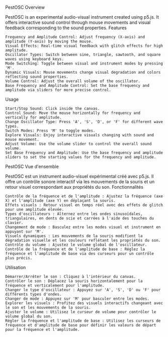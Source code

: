 PestOSC
Overview

PestOSC is an experimental audio-visual instrument created using p5.js. It offers interactive sound control through mouse movements and visual feedback corresponding to the sound properties.
Features

    Frequency and Amplitude Control: Adjust frequency (X-axis) and amplitude (Y-axis) by moving the mouse.
    Visual Effects: Real-time visual feedback with glitch effects for high amplitude.
    Oscillator Types: Switch between sine, triangle, sawtooth, and square waves using keyboard keys.
    Mode Switching: Toggle between visual and instrument modes by pressing 'M'.
    Dynamic Visuals: Mouse movements change visual degradation and colors reflecting sound properties.
    Volume Control: Adjust the overall volume of the oscillator.
    Base Frequency and Amplitude Control: Set the base frequency and amplitude via sliders for more precise control.

Usage

    Start/Stop Sound: Click inside the canvas.
    Control Sound: Move the mouse horizontally for frequency and vertically for amplitude.
    Change Oscillator Type: Press 'A', 'S', 'D', or 'F' for different wave types.
    Switch Modes: Press 'M' to toggle modes.
    Explore Visuals: Enjoy interactive visuals changing with sound and mouse movement.
    Adjust Volume: Use the volume slider to control the overall sound volume.
    Set Base Frequency and Amplitude: Use the base frequency and amplitude sliders to set the starting values for the frequency and amplitude.

PestOSC
Vue d'ensemble

PestOSC est un instrument audio-visuel expérimental créé avec p5.js. Il offre un contrôle sonore interactif via les mouvements de la souris et un retour visuel correspondant aux propriétés du son.
Fonctionnalités

    Contrôle de la fréquence et de l'amplitude : Ajustez la fréquence (axe X) et l'amplitude (axe Y) en déplaçant la souris.
    Effets visuels : Retour visuel en temps réel avec des effets de glitch pour une amplitude élevée.
    Types d'oscillateurs : Alternez entre les ondes sinusoïdales, triangulaires, en dents de scie et carrées à l'aide des touches du clavier.
    Changement de mode : Basculez entre les modes visuel et instrument en appuyant sur 'M'.
    Visuels dynamiques : Les mouvements de la souris modifient la dégradation visuelle et les couleurs reflétant les propriétés du son.
    Contrôle du volume : Ajustez le volume global de l'oscillateur.
    Contrôle de la fréquence et de l'amplitude de base : Réglez la fréquence et l'amplitude de base via des curseurs pour un contrôle plus précis.

Utilisation

    Démarrer/Arrêter le son : Cliquez à l'intérieur du canvas.
    Contrôler le son : Déplacez la souris horizontalement pour la fréquence et verticalement pour l'amplitude.
    Changer le type d'oscillateur : Appuyez sur 'A', 'S', 'D' ou 'F' pour différents types d'ondes.
    Changer de mode : Appuyez sur 'M' pour basculer entre les modes.
    Explorer les visuels : Profitez des visuels interactifs changeant avec le son et les mouvements de la souris.
    Ajuster le volume : Utilisez le curseur de volume pour contrôler le volume global du son.
    Régler la fréquence et l'amplitude de base : Utilisez les curseurs de fréquence et d'amplitude de base pour définir les valeurs de départ pour la fréquence et l'amplitude.

